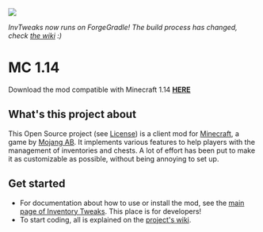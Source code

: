 <img src="http://inventory-tweaks.readthedocs.org/en/latest/_images/invtweaks.png" />

*InvTweaks now runs on ForgeGradle! The build process has changed, check [the wiki](https://github.com/Kobata/inventory-tweaks/wiki/Getting-started) :)*

# MC 1.14

Download the mod compatible with Minecraft 1.14 [__HERE__](https://github.com/skiptirengu/inventory-tweaks/releases/tag/1.7)

## What's this project about

This Open Source project (see [License](https://github.com/mkalam-alami/inventory-tweaks/blob/master/src/doc/license.txt)) is a client mod for [Minecraft](http://www.minecraft.net/), a game by [Mojang AB](http://mojang.com/). It implements various features to help players with the management of inventories and chests. A lot of effort has been put to make it as customizable as possible, without being annoying to set up.

## Get started

* For documentation about how to use or install the mod, see the [main page of Inventory Tweaks](http://inventory-tweaks.readthedocs.org/en/latest). This place is for developers!
* To start coding, all is explained on the [project's wiki](https://github.com/Kobata/inventory-tweaks/wiki).
